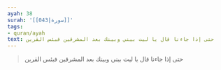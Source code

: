 ```yaml
---
ayah: 38
surah: '[[043|سورة]]'
tags:
- quran/ayah
text: حتى إذا جاءنا قال يا ليت بيني وبينك بعد المشرقين فبئس القرين
---
```

> حتى إذا جاءنا قال يا ليت بيني وبينك بعد المشرقين فبئس القرين
